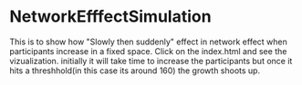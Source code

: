 # NetworkEfffectSimulation
This is to show how "Slowly then suddenly" effect in network effect when participants increase in a fixed space. Click on the index.html and see the vizualization. initially it will take time to increase the participants but once it hits a threshhold(in this case its around 160) the growth shoots up. 
